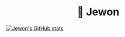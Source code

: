 <h1 align="center">💁‍ Jewon</h1>

[![Jewon's GitHub stats](https://github-readme-stats.vercel.app/api?username=JewonYeon&&theme=react&show_icons=true)](https://github.com/JewonYeon/github-readme-stats)


<!--
**JewonYeon/JewonYeon** is a ✨ _special_ ✨ repository because its `README.md` (this file) appears on your GitHub profile.

Here are some ideas to get you started:

- 🔭 I’m currently working on ...
- 🌱 I’m currently learning ...
- 👯 I’m looking to collaborate on ...
- 🤔 I’m looking for help with ...
- 💬 Ask me about ...
- 📫 How to reach me: ...
- 😄 Pronouns: ...
- ⚡ Fun fact: ...
-->
